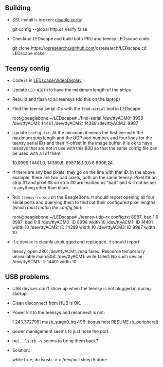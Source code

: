 Building
--------

* SSL install is broken; [disable certs](http://derekmolloy.ie/fixing-git-and-curl-certificates-problem-on-beaglebone-blac/):

    git config --global http.sslVerify false

* Checkout LEDscape and build both PRU and teensy LEDscape code.

    git clone https://osresearch@github.com/osresearch/LEDscape
    cd LEDscape
    make


Teensy config
-------------

* Code is in [LEDscape/VideoDisplay](https://github.com/osresearch/LEDscape/VideoDisplay/)
* Update `LED_WIDTH` to have the maximum length of the strips
* Rebuild and flash to all teensys (do this on the laptop)

* Find the teensy serial IDs with the `find-serial` tool in LEDscape:

    root@beaglebone:~/LEDscape# ./find-serial 
    /dev/ttyACM0: 8998
    /dev/ttyACM1: 14401
    /dev/ttyACM2: 14389
    /dev/ttyACM3: 8987

* Update `config.txt`.  At the minimum it needs the first line with the
maximum strip length and the UDP port number, and four lines for the
teensy serial IDs and their Y-offset in the image buffer.  It is ok
to have teensys that are not in use with this BBB so that the same
config file can be used with all of them.

    10,9999
    14401,0,
    14389,8,
    8987,16,1:9,0:8
    8998,24,

* If there are any bad pixels, they go on the line with that ID.  In the
above example, there are two bad pixels, both on the same teensy.
Pixel #9 on strip #1 and pixel #8 on strip #0 are marked as "bad" and
will not be set to anything other than black.

* Run `teensy-rx-udp` on the BeagleBone.  It should report opening all
four serial ports and querying them to find out their configured pixel
lengths (which *must match the config file*):

    root@beaglebone:~/LEDscape# ./teensy-udp-rx  config.txt
    8987: bad 1:9
    8987: bad 0:8
    /dev/ttyACM0: ID 8998 width 10
    /dev/ttyACM1: ID 14401 width 10
    /dev/ttyACM2: ID 14389 width 10
    /dev/ttyACM3: ID 8987 width 10

* If a device is cleanly unplugged and replugged, it should report:

    teensy_open:286: /dev/ttyACM1: read failed: Resource temporarily unavailable
    main:508: /dev/ttyACM1: write failed: No such device
    /dev/ttyACM1: ID 14401 width 10

USB problems
------------

* USB devices don't show up when the teensy is not plugged in during startup.
* Clean disconnect from HUB is OK.
* Power kill to the teensys and reconnect is not:

    [  243.372796] musb_stage0_irq 496: bogus host RESUME (b_peripheral)

* power management seems to just hose the port.
* but....  `lsusb -v` seems to bring them back?
* Solution:

	while true; do
		lsusb -v > /dev/null
		sleep 5
	done

